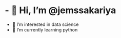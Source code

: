 # - 👋 Hi, I’m @jemssakariya 
- 👀 I’m interested in data science
- 🌱 I’m currently learning python
<!---- 💞️ I’m looking to collaborate on ...
- 📫 How to reach me ...
--->

<!---
jemssakariya/jemssakariya is a ✨ special ✨ repository because its `README.md` (this file) appears on your GitHub profile.
You can click the Preview link to take a look at your changes.
--->
